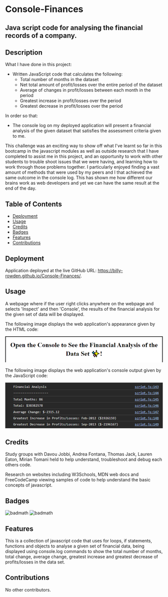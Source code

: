# Console-Finances

## Java script code for analysing the financial records of a company.

## Description 

What I have done in this project:

- Written JavaScript code that calculates the following:
    - Total number of months in the dataset
    - Net total amount of profit/losses over the entire period of the dataset
    - Average of changes in profit/losses between each month in the period
    - Greatest increase in profit/losses over the period
    - Greatest decrease in profit/losses over the period

In order so that:

- The console log on my deployed application will present a financial analysis of the given dataset that satisfies the assessment criteria given to me.

This challenge was an exciting way to show off what I've learnt so far in this bootcamp in the javascript modules as well as outside research that I have completed to assist me in this project, and an opportunity to work with other students to trouble shoot issues that we were having, and learning how to work through those problems together. I particularly enjoyed finding a vast amount of methods that were used by my peers and I that achieved the same outcome in the console log. This has shown me how different our brains work as web developers and yet we can have the same result at the end of the day. 

## Table of Contents

* [Deployment](#Deployment)
* [Usage](#Usage)
* [Credits](#Credits)
* [Badges](#Badges)
* [Features](#Features)
* [Contributions](#Contributions)

## Deployment

Application deployed at the live GitHub URL: https://billy-rowden.github.io/Console-Finances/.

## Usage 

A webpage where if the user right clicks anywhere on the webpage and selects 'Inspect' and then 'Console', the results of the financial analysis for the given set of data will be displayed.

The following image displays the web application's appearance given by the HTML code: 

![Alt text](/Images/challenge4screenshot.png)

The following image displays the web application's console output given by the JavaScript code: 

![Alt text](/Images/challenge4console.png)


## Credits

Study groups with Davou Jobbi, Andrea Fontana, Thomas Jack, Lauren Eaton, Mirian Tomani held to help understand, troubleshoot and debug each others code.

Research on websites including W3Schools, MDN web docs and FreeCodeCamp viewing samples of code to help understand the basic concepts of javascript.

## Badges

![badmath](https://img.shields.io/badge/Javascript-94.1-blue)
![badmath](https://img.shields.io/badge/HTML-5.9-orange)


## Features

This is a collection of javascript code that uses for loops, if statements, functions and objects to analyse a given set of financial data, being displayed using console.log commands to show the total number of months, total change, average change, greatest increase and greatest decrease of profits/losses in the data set. 

## Contributions

No other contributors.